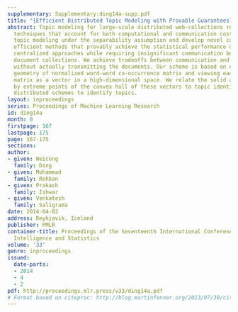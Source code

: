 ```yaml
---
supplementary: Supplementary:ding14a-supp.pdf
title: "{Efficient Distributed Topic Modeling with Provable Guarantees}"
abstract: Topic modeling for large-scale distributed web-collections requires distributed
  techniques that account for both computational and communication costs. We consider
  topic modeling under the separability assumption and develop novel computationally
  efficient methods that provably achieve the statistical performance of the state-of-the-art
  centralized approaches while requiring insignificant communication between the distributed
  document collections. We achieve tradeoffs between communication and computation
  without actually transmitting the documents. Our scheme is based on exploiting the
  geometry of normalized word-word co-occurrence matrix and viewing each row of this
  matrix as a vector in a high-dimensional space. We relate the solid angle subtended
  by extreme points of the convex hull of these vectors to topic identities and construct
  distributed schemes to identify topics.
layout: inproceedings
series: Proceedings of Machine Learning Research
id: ding14a
month: 0
firstpage: 167
lastpage: 175
page: 167-175
sections: 
author:
- given: Weicong
  family: Ding
- given: Mohammad
  family: Rohban
- given: Prakash
  family: Ishwar
- given: Venkatesh
  family: Saligrama
date: 2014-04-02
address: Reykjavik, Iceland
publisher: PMLR
container-title: Proceedings of the Seventeenth International Conference on Artificial
  Intelligence and Statistics
volume: '33'
genre: inproceedings
issued:
  date-parts:
  - 2014
  - 4
  - 2
pdf: http://proceedings.mlr.press/v33/ding14a.pdf
# Format based on citeproc: http://blog.martinfenner.org/2013/07/30/citeproc-yaml-for-bibliographies/
---
```

